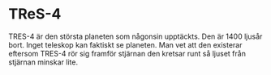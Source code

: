 # TReS-4

TRES-4 är den största planeten som någonsin upptäckts. Den är 1400 ljusår bort.
Inget teleskop kan faktiskt se planeten. Man vet att den existerar eftersom
TRES-4 rör sig framför stjärnan den kretsar runt så ljuset från stjärnan minskar
lite.
